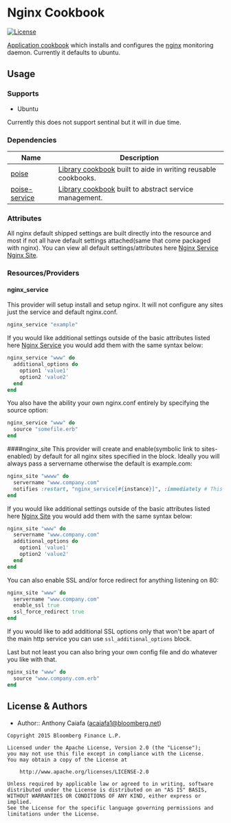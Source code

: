 # Nginx Cookbook
[![License](https://img.shields.io/badge/license-Apache_2-blue.svg)](https://www.apache.org/licenses/LICENSE-2.0)

[Application cookbook][0] which installs and configures the [nginx][1] monitoring daemon. Currently it defaults to ubuntu. 

## Usage
### Supports
- Ubuntu 

Currently this does not support sentinal but it will in due time.

### Dependencies
| Name | Description |
|------|-------------|
| [poise][2] | [Library cookbook][4] built to aide in writing reusable cookbooks. |
| [poise-service][3] | [Library cookbook][4] built to abstract service management. |

### Attributes
All nginx default shipped settings are built directly into the resource and most if not all have default settings attached(same that come packaged with nginx). You can view all default settings/attributes here [Nginx Service][5] [Nginx Site][6]. 

### Resources/Providers

#### nginx_service
This provider will setup install and setup nginx. It will not configure any sites just the service and default nginx.conf.

```ruby
nginx_service "example"
```

If you would like additional settings outside of the basic attributes listed here [Nginx Service][5] you would add them with the same syntax below:

```ruby
nginx_service "www" do
  additional_options do
    option1 'value1'
    option2 'value2'
  end
end
```

You also have the ability your own nginx.conf entirely by specifying the source option:

```ruby
nginx_service "www" do
  source "somefile.erb"
end
```

####nginx_site
This provider will create and enable(symbolic link to sites-enabled) by default for all nginx sites specified in the block. Ideally you will always pass a servername otherwise the default is example.com:
```ruby
nginx_site "wwww" do
  servername "www.company.com"
  notifies :restart, "nginx_service[#{instance}]", :immediately # This will work only when the site instance name and service instance name are alike. 
end
```

If you would like additional settings outside of the basic attributes listed here [Nginx Site][6] you would add them with the same syntax below:
```ruby
nginx_site "www" do
  servername "www.company.com"
  additional_options do
    option1 'value1'
    option2 'value2'
  end
end
```

You can also enable SSL and/or force redirect for anything listening on 80:
```ruby
nginx_site "www" do
  servername "www.company.com"
  enable_ssl true
  ssl_force_redirect true
end
```
 If you would like to add additional SSL options only that won't be apart of the main http service you can use ```ssl_additional_options``` block.

Last but not least you can also bring your own config file and do whatever you like with that.
```ruby
nginx_site "www" do
  source "www.company.com.erb"
end
```

License & Authors
-----------------
- Author:: Anthony Caiafa (<acaiafa1@bloomberg.net>)

```text
Copyright 2015 Bloomberg Finance L.P.

Licensed under the Apache License, Version 2.0 (the "License");
you may not use this file except in compliance with the License.
You may obtain a copy of the License at

    http://www.apache.org/licenses/LICENSE-2.0

Unless required by applicable law or agreed to in writing, software
distributed under the License is distributed on an "AS IS" BASIS,
WITHOUT WARRANTIES OR CONDITIONS OF ANY KIND, either express or implied.
See the License for the specific language governing permissions and
limitations under the License.
```

[0]: http://blog.vialstudios.com/the-environment-cookbook-pattern#theapplicationcookbook
[1]: http://nginx.org/
[2]: https://github.com/poise/poise
[3]: https://github.com/poise/poise-service
[4]: http://blog.vialstudios.com/the-environment-cookbook-pattern#thelibrarycookbook
[5]: libraries/nginx_service.rb
[6]: libraries/nginx_site.rb
